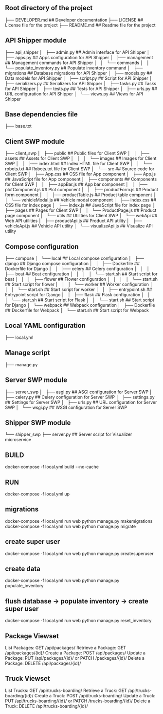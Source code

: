 ## Root directory of the project
├── DEVELOPER.md                           ## Developer documentation
├── LICENSE                                ## License file for the project
├── README.md                              ## Readme file for the project

## API Shipper module
├── api_shipper
│   ├── admin.py                           ## Admin interface for API Shipper
│   ├── apps.py                            ## Apps configuration for API Shipper
│   ├── management                         ## Management commands for API Shipper
│   │   └── commands
│   │       └── populate_inventory.py      ## Populate inventory command
│   ├── migrations                         ## Database migrations for API Shipper
│   ├── models.py                          ## Data models for API Shipper
│   ├── script.py                          ## Script for API Shipper
│   ├── serializers.py                     ## Serializers for API Shipper
│   ├── tasks.py                           ## Tasks for API Shipper
│   ├── tests.py                           ## Tests for API Shipper
│   ├── urls.py                            ## URL configuration for API Shipper
│   └── views.py                           ## Views for API Shipper

## Base dependencies file
├── base.txt

## Client SWP module
├── client_swp
│   ├── public                             ## Public files for Client SWP
│   │   ├── assets                         ## Assets for Client SWP
│   │   │   └── images                     ## Images for Client SWP
│   │   ├── index.html                     ## Index HTML file for Client SWP
│   │   └── robots.txt                     ## Robots.txt file for Client SWP
│   └── src                                ## Source code for Client SWP
│       ├── App.css                        ## CSS file for App component
│       ├── App.js                         ## JavaScript file for App component
│       ├── components                     ## Components for Client SWP
│       │   ├── appBar.js                  ## App bar component
│       │   ├── plotComponent.js           ## Plot component
│       │   ├── productForm.js             ## Product form component
│       │   ├── productTable.js            ## Product table component
│       │   └── vehicleModal.js            ## Vehicle modal component
│       ├── index.css                      ## CSS file for index page
│       ├── index.js                       ## JavaScript file for index page
│       ├── pages                          ## Pages for Client SWP
│       │   └── ProductPage.js             ## Product page component
│       └── utils                          ## Utilities for Client SWP
│           └── webApi                     ## Web API utilities
│               ├── productApi.js          ## Product API utility
│               ├── vehicleApi.js          ## Vehicle API utility
│               └── visualizeApi.js        ## Visualize API utility

## Compose configuration
├── compose
│   └── local                              ## Local compose configuration
│       ├── django                         ## Django compose configuration
│       │   ├── Dockerfile                 ## Dockerfile for Django
│       │   ├── celery                     ## Celery configuration
│       │   │   ├── beat                   ## Beat configuration
│       │   │   │   └── start.sh           ## Start script for beat
│       │   │   ├── flower                 ## Flower configuration
│       │   │   │   └── start.sh           ## Start script for flower
│       │   │   └── worker                 ## Worker configuration
│       │   │       └── start.sh           ## Start script for worker
│       │   ├── entrypoint.sh              ## Entrypoint script for Django
│       │   ├── flask                      ## Flask configuration
│       │   │   └── start.sh               ## Start script for Flask
│       │   └── start.sh                   ## Start script for Django
│       └── webpack                        ## Webpack configuration
│           ├── Dockerfile                 ## Dockerfile for Webpack
│           └── start.sh                   ## Start script for Webpack

## Local YAML configuration
├── local.yml

## Manage script
├── manage.py

## Server SWP module
├── server_swp
│   ├── asgi.py                            ## ASGI configuration for Server SWP
│   ├── celery.py                          ## Celery configuration for Server SWP
│   ├── settings.py                        ## Settings for Server SWP
│   ├── urls.py                            ## URL configuration for Server SWP
│   └── wsgi.py                            ## WSGI configuration for Server SWP

## Shipper SWP module
└── shipper_swp
    ├── server.py                          ## Server script for Visualizer microservice


## BUILD
docker-compose -f local.yml build --no-cache

## RUN
docker-compose -f local.yml up

## migrations 
docker-compose -f local.yml run web python manage.py makemigrations
docker-compose -f local.yml run web python manage.py migrate

## create super user
docker-compose -f local.yml run web python manage.py createsuperuser

## create data
docker-compose -f local.yml run web python manage.py populate_inventory

## flush database -> populate inventory -> create super user
docker-compose -f local.yml run web python manage.py reset_inventory


## Package Viewset
List Packages: GET /api/packages/
Retrieve a Package: GET /api/packages/{id}/
Create a Package: POST /api/packages/
Update a Package: PUT /api/packages/{id}/ or PATCH /packages/{id}/
Delete a Package: DELETE /api/packages/{id}/

## Truck Viewset 
List Trucks: GET /api/trucks-boarding/
Retrieve a Truck: GET /api/trucks-boarding/{id}/
Create a Truck: POST /api/trucks-boarding/
Update a Truck: PUT /api/trucks-boarding/{id}/ or PATCH /trucks-boarding/{id}/
Delete a Truck: DELETE /api/trucks-boarding/{id}/